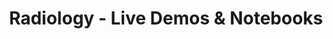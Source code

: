 ---
layout: demopagenew
title: Radiology - Live Demos & Notebooks
seotitle: 'Clinical NLP: Radiology - John Snow Labs'
full_width: true
permalink: /radiology
key: demo
article_header:
  type: demo
license: false
mode: immersivebg
show_edit_on_github: false
show_date: false
data:
  sections:  
    - secheader: yes
      secheader:
        - subtitle: Radiology - Clinical NLP Demos & Notebooks
          activemenu: radiology
      source: yes
      source: 
        - title: Detect Clinical Entities in Radiology Reports
          id: detect_clinical_entities_in_radiology_reports
          image: 
              src: /assets/images/Detect_Clinical_Entities_in_Radiology_Reports.svg
          image2: 
              src: /assets/images/Detect_Clinical_Entities_in_Radiology_Reports_f.svg
          excerpt: Automatically identify entities such as body parts, imaging tests, imaging results and diseases using a pre-trained Spark NLP model.
          actions:
          - text: Live Demo
            type: normal
            url: https://demo.johnsnowlabs.com/healthcare/NER_RADIOLOGY
          - text: Colab
            type: blue_btn
            url: https://colab.research.google.com/github/JohnSnowLabs/spark-nlp-workshop/blob/master/tutorials/streamlit_notebooks/healthcare/NER_RADIOLOGY.ipynb
        - title: Detect Anatomical and Observation Entities in Chest Radiology Reports
          id: detect_anatomical_observation_entities_chest_radiology_reports 
          image: 
              src: /assets/images/Detect_Anatomical_and_Observation_Entities_in_Chest_Radiology_Reports.svg
          image2: 
              src: /assets/images/Detect_Anatomical_and_Observation_Entities_in_Chest_Radiology_Reports_f.svg
          excerpt: This demo shows how Anatomical and Observation entities can be extracted from Chest Radiology Reports.
          actions:
          - text: Live Demo
            type: normal
            url: https://demo.johnsnowlabs.com/healthcare/NER_CHEXPERT/
          - text: Colab
            type: blue_btn
            url: https://colab.research.google.com/github/JohnSnowLabs/spark-nlp-workshop/blob/master/tutorials/streamlit_notebooks/healthcare/NER_CHEXPERT.ipynb
        - title: Assign an assertion status (confirmed, suspected or negative) to Image Findings
          id: identify_assertion_status_image_findings_Radiology  
          image: 
              src: /assets/images/Identify_assertion_status_for_image_findings_of_Radiology.svg
          image2: 
              src: /assets/images/Identify_assertion_status_for_image_findings_of_Radiology_f.svg
          excerpt: This demo shows how Imaging-Findings in Radiology reports can be detected as confirmed, suspected or negative using a Spark NLP Assertion Status model.
          actions:
          - text: Live Demo
            type: normal
            url: https://demo.johnsnowlabs.com/healthcare/ASSERTION_RADIOLOGY/
          - text: Colab
            type: blue_btn
            url: https://colab.research.google.com/github/JohnSnowLabs/spark-nlp-workshop/blob/master/tutorials/streamlit_notebooks/healthcare/ASSERTION_RADIOLOGY.ipynb
        - title: Identify relations between problems, tests and findings
          id: identify_relations_between_problems_tests_findings  
          image: 
              src: /assets/images/Identify_relations_between_problems_tests_and_findings.svg
          image2: 
              src: /assets/images/Identify_relations_between_problems_tests_and_findings_f.svg
          excerpt: This demo shows how relations between problems, tests and findings in radiology reports can be identified using a Spark NLP RE model.
          actions:
          - text: Live Demo
            type: normal
            url: https://demo.johnsnowlabs.com/healthcare/RE_RADIOLOGY/
          - text: Colab
            type: blue_btn
            url: https://colab.research.google.com/github/JohnSnowLabs/spark-nlp-workshop/blob/master/tutorials/streamlit_notebooks/healthcare/RE_RADIOLOGY.ipynb
---